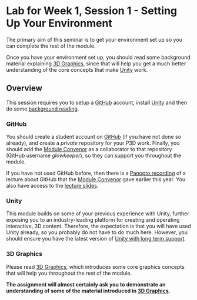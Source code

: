 # Lab for Week 1, Session 1 - Setting Up Your Environment

The primary aim of this seminar is to get your environment set up so you can complete the rest of the module.

Once you have your environment set up, you should read some background material explaining [3D Graphics](../graphicsBackground.md), since that will help you get a much better understanding of the core concepts that make [Unity](https://unity3d.com/) work.

## Overview

This session requires you to setup a [GitHub](https://github.com/) account, install [Unity](https://unity3d.com/unity/qa/lts-releases) and then do some [background reading](#3d-graphics).

### GitHub

You should create a student account on [GitHub](https://github.com/) (if you have not done so already), and create a _private_ repository for your P3D work. Finally, you should add the [Module Convenor](https://github.com/glowkeeper/P3D#maintainer) as a collaborator to that repository (GitHub username _glowkeeper_), so they can support you throughout the module.

If you have not used GitHub before, then there is a [Panopto recording](https://sussex.cloud.panopto.eu/Panopto/Pages/Viewer.aspx?id=57307baa-f78e-42a8-8e5c-ac40012ddc4a) of a lecture about GitHub that the  [Module Convenor](https://github.com/glowkeeper/P3D#maintainer) gave earlier this year. You also have access to the [lecture slides](../githubPresentation.pdf).

### Unity

This module builds on some of your previous experience with Unity, further exposing you to an industry-leading platform for creating and operating interactive, 3D content. Therefore, the expectation is that you will have used Unity already, so you probably do not have to do much here. However, you should ensure you have the latest version of [Unity with long term support](https://unity3d.com/unity/qa/lts-releases).

### 3D Graphics

Please read [3D Graphics](../graphicsBackground.md), which introduces some core graphics concepts that will help you throughout the rest of the module.

**The assignment will almost certainly ask you to demonstrate an understanding of some of the material introduced in [3D Graphics](../graphicsBackground.md).**
